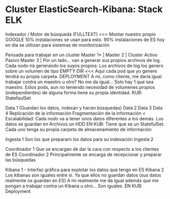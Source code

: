 # Cluster ElasticSearch-Kibana: Stack ELK

Indexador / Motor de búsqueda (FULLTEXT) <<< Montar nuestro propio GOOGLE 
10%  instalaciones se usan para esto.
90% instalaciones de ES hoy en dia se utilizan para sistemas de monitorización


Pensada para trabajar en un cluster
Master 1* |
Master 2  | Cluster Activo Pasivo
Master 3  | 
    Por un lado... van a generar sus propios archivos de log. Cada nodo irá generando los suyos propios:
    Los archivos de log los genero sobre un volumen de tipo EMPTY DIR  <<< Aquí cada pod que yo genere tendrá su propia carpeta.
        DEPLOYMENT
    A mi, como cliente, me daría igual trabajar contra un maestro u otro?
        No me da igual... Solo hay 1 que sea maestro.
        Estos pods, aun no teniendo necesidad de volumenes propios (independientes) de alguna forma tiene su propia identidad.
        KUB: StatefaulSet
    
Data 1 (Guardan los datos, indexan y hacen búsquedas)
Data 2
Data 3
Data 4
    Replicación de la información
    Fragmentación de la información < Escalabilidad:
        Cada nodo va a tener unos datos diferentes a los demás.
            Los datos se guardan en Archivos un HDD
    EN KUB: Tiene que se un StatefulSet. Cada uno tenga su propia carpeta de almacenamiento de información

Ingesta 1  Son los que prepararn los datos para su indexación
Ingesta 2

Coordinador 1 Que se encargan de dar la cara con respecto a los clientes de ES 
Coordinador 2  Principalmente se encarga de recepcionar y preparar las búsquedas

Kibana 1 - Interfaz gráfica para explotar los datos que tengo en ES
Kibana 2
    Los kibanas son iguales entre si. Ya que ellos no guardan datos (sus datos realmente os guardan en ES)
A mi realmente me da igual además que me pongan a trabajar contra un Kibana u otro... Son iguales.
    EN KUB: Deployment